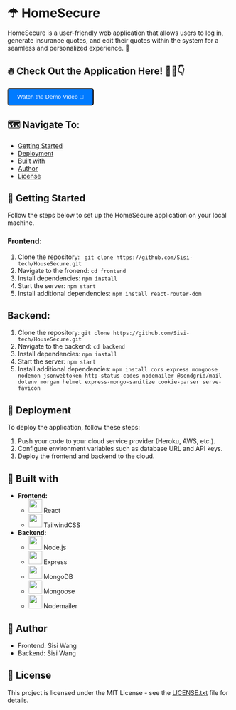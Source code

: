 
# ☂ HomeSecure  

HomeSecure is a user-friendly web application that allows users to log in, generate insurance quotes, and edit their quotes within the system for a seamless and personalized experience. 🚀

## 🔥 Check Out the Application Here! 🚀💨👇
<div>
   <a href="URL_TO_YOUR_VIDEO" alt="video">
      <button style="background-color: #007bff; color: white; padding: 10px 20px; border-radius: 5px; cursor: pointer;">
         Watch the Demo Video 🎥
      </button>
   </a>
</div>

## 🗺️ Navigate To:
- [Getting Started](#getting-started)
- [Deployment](#deployment)
- [Built with](#built-with)
- [Author](#author)
- [License](#license)

## 🌼 Getting Started  
Follow the steps below to set up the HomeSecure application on your local machine.

### Frontend:
1. Clone the repository: ``` git clone https://github.com/Sisi-tech/HouseSecure.git```
2. Navigate to the fronend: ```cd frontend```
3. Install dependencies: ```npm install```
4. Start the server: ```npm start```
5. Install additional dependencies: ```npm install react-router-dom```
## Backend:
1. Clone the repository: ```git clone https://github.com/Sisi-tech/HouseSecure.git```
2. Navigate to the backend: ```cd backend```
3. Install dependencies: ```npm install```
4. Start the server: ```npm start```
5. Install additional dependencies: ```npm install cors express mongoose nodemon jsonwebtoken http-status-codes nodemailer @sendgrid/mail dotenv morgan helmet express-mongo-sanitize cookie-parser serve-favicon```
   
## 🚀 Deployment
To deploy the application, follow these steps:
  1. Push your code to your cloud service provider (Heroku, AWS, etc.).
  2. Configure environment variables such as database URL and API keys.
  3. Deploy the frontend and backend to the cloud.


## 🔨 Built with
- **Frontend:** 
   - <img src="https://upload.wikimedia.org/wikipedia/commons/a/a7/React-icon.svg" width="30" /> React
   - <img src="https://upload.wikimedia.org/wikipedia/commons/9/96/Tailwind_CSS_Logo.svg" width="30" /> TailwindCSS
- **Backend:**
   - <img src="https://upload.wikimedia.org/wikipedia/commons/d/d9/Node.js_logo_2015.svg" width="30" /> Node.js
   - <img src="https://upload.wikimedia.org/wikipedia/commons/6/64/Expressjs.png" width="30" /> Express
   - <img src="https://upload.wikimedia.org/wikipedia/commons/4/46/MongoDB_Logo.svg" width="30" /> MongoDB
   - <img src="https://upload.wikimedia.org/wikipedia/commons/e/e6/Mongoose_logo.svg" width="30" /> Mongoose
   - <img src="https://upload.wikimedia.org/wikipedia/commons/0/09/Nodemailer_logo.svg" width="30" /> Nodemailer



## 📜 Author
* Frontend: Sisi Wang
* Backend: Sisi Wang

## 📝 License
This project is licensed under the MIT License - see the [LICENSE.txt](LICENSE.txt) file for details.

  
 
